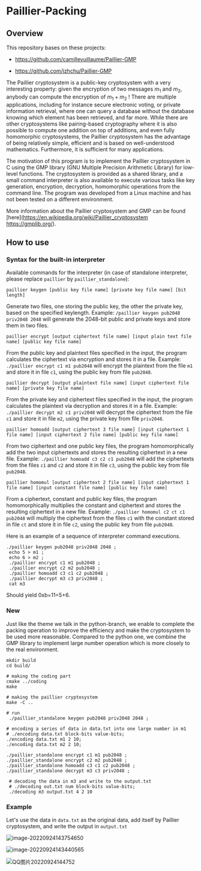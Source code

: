 # Paillier-Packing
## Overview

This  repository bases on these projects:

* https://github.com/camillevuillaume/Paillier-GMP

* https://github.com/jzhchu/Paillier-GMP

The Paillier cryptosystem is a public-key cryptosystem with a very interesting property: given the encryption of two messages  $m_1$ and $m_2$, anybody can compute the encryption of  $m_1+m_2$ ! There are multiple applications, including for instance secure electronic voting, or private information retrieval, where one can query a database without the database knowing which element has been retrieved, and far more. While there are other cryptosystems like pairing-based cryptography where it is also possible to compute one addition on top of additions, and even fully homomorphic cryptosystems, the Paillier cryptosystem has the advantage of being relatively simple, efficient and is based on well-understood mathematics. Furthermore, it is sufficient for many applications.

The motivation of this program is to implement the Paillier cryptosystem in C using the GMP library (GNU Multiple Precision Arithmetic Library) for low-level functions. The cryptosystem is provided as a shared library, and a small command interpreter is also available to execute various tasks like key generation, encryption, decryption, homomorphic operations from the command line. The program was developed from a Linux machine and has not been tested on a different environment.

More information about the Paillier cryptosystem and GMP can be found [here](https://en.wikipedia.org/wiki/Paillier_cryptosystem https://gmplib.org/). 

## How to use

### Syntax for the built-in interpreter

Available commands for the interpreter (in case of standalone interpreter, please replace `paillier` by `paillier_standalone`):

```
paillier keygen [public key file name] [private key file name] [bit length]
```

Generate two files, one storing the public key, the other the private key, based on the specified keylength. Example: `/paillier keygen pub2048 priv2048 2048` will generate the 2048-bit public and private keys and store them in two files.

```
paillier encrypt [output ciphertext file name] [input plain text file name] [public key file name]
```

From the public key and plaintext files specified in the input, the program calculates the ciphertext via encryption and stores it in a file. Example: `./paillier encrypt c1 m1 pub2048` will encrypt the plaintext from the file `m1` and store it in file `c1`, using the public key from file `pub2048`.

```
paillier decrypt [output plaintext file name] [input ciphertext file name] [private key file name]
```

From the private key and ciphertext files specified in the input, the program calculates the plaintext via decryption and stores it in a file. Example: `./paillier decrypt m2 c1 priv2048` will decrypt the ciphertext from the file `c1` and store it in file `m2`, using the private key from file `priv2048`.

```
paillier homoadd [output ciphertext 3 file name] [input ciphertext 1 file name] [input ciphertext 2 file name] [public key file name]
```

From two ciphertext and one public key files, the program homomorphically add the two input ciphertexts and stores the resulting ciphertext in a new file. Example: `./paillier homoadd c3 c2 c1 pub2048` will add the ciphertexts from the files `c1` and `c2` and store it in file `c3`, using the public key from file `pub2048`.

```
paillier homomul [output ciphertext 2 file name] [input ciphertext 1 file name] [input constant file name] [public key file name]
```

From a ciphertext, constant and public key files, the program homomorphically multiplies the constant and ciphertext and stores the resulting ciphertext in a new file. Example: `./paillier homomul c2 ct c1 pub2048` will multiply the ciphertext from the files `c1` with the constant stored in file `ct` and store it in file `c2`, using the public key from file `pub2048`.

Here is an example of a sequence of interpreter command executions.

```
./paillier keygen pub2048 priv2048 2048 ;
 echo 5 > m1 ;
 echo 6 > m2 ;
 ./paillier encrypt c1 m1 pub2048 ;
 ./paillier encrypt c2 m2 pub2048 ;
 ./paillier homoadd c3 c1 c2 pub2048 ;
 ./paillier decrypt m3 c3 priv2048 ;
 cat m3
```

Should yield 0xb=11=5+6.

### New

Just like the theme we talk in the python-branch, we enable to complete the packing operation to improve the efficiency and make the cryptosystem to be used more reasonable. Compared to the python one, we combine the GMP library to implement large number operation which is more closely to the real environment.

```
mkdir build
cd build/

# making the coding part
cmake ../coding
make

# making the paillier cryptosystem
make -C ..

# run
 ./paillier_standalone keygen pub2048 priv2048 2048 ;
 
# encoding a series of data in data.txt into one large number in m1 
# ./encoding data.txt block-bits value-bits;
./encoding data.txt m1 2 10;
./encoding data.txt m2 2 10;

./paillier_standalone encrypt c1 m1 pub2048 ;
./paillier_standalone encrypt c2 m2 pub2048 ;
./paillier_standalone homoadd c3 c1 c2 pub2048 ;
./paillier_standalone decrypt m3 c3 priv2048 ;
 
 # decoding the data in m3 and write to the output.txt
 # ./decoding out.txt num block-bits value-bits;
 ./decoding m3 output.txt 4 2 10
```

### Example

Let's use the data in `data.txt` as the  original data, add itself by Paillier cryptosystem, and write the output in `output.txt`

![image-20220924143754650](https://pic-1306483575.cos.ap-nanjing.myqcloud.com/images/image-20220924143754650.png)

![image-20220924143440565](https://pic-1306483575.cos.ap-nanjing.myqcloud.com/images/image-20220924143440565.png)

![QQ图片20220924144752](https://pic-1306483575.cos.ap-nanjing.myqcloud.com/images/QQ%E5%9B%BE%E7%89%8720220924144752.png)
